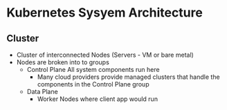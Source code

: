 # Kubernetes Sysyem Architecture

## Cluster
- Cluster of interconnected Nodes (Servers - VM or bare metal)
- Nodes are broken into to groups
    - Control Plane
        All system components run here
        - Many cloud providers provide managed clusters that handle the components in the Control Plane group
    - Data Plane
        - Worker Nodes where client app would run

